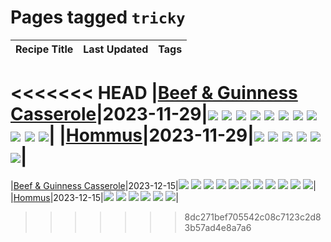 # Pages tagged `tricky`

|Recipe Title|Last Updated|Tags
|:---|:---|:---|
<<<<<<< HEAD
|[Beef & Guinness Casserole](../recipes/beefandguinnesscasserole.md)|2023-11-29|[![](https://img.shields.io/badge/tag-amazing-6d71)](../tags/amazing.md) [![](https://img.shields.io/badge/tag-baked-e5c1d4)](../tags/baked.md) [![](https://img.shields.io/badge/tag-beef-32613c)](../tags/beef.md) [![](https://img.shields.io/badge/tag-casserole-659a8f)](../tags/casserole.md) [![](https://img.shields.io/badge/tag-guinness-5d33f3)](../tags/guinness.md) [![](https://img.shields.io/badge/tag-irish-cb29b)](../tags/irish.md) [![](https://img.shields.io/badge/tag-large_quantity-8ce73b)](../tags/large_quantity.md) [![](https://img.shields.io/badge/tag-long_cook_time-8344b1)](../tags/long_cook_time.md) [![](https://img.shields.io/badge/tag-long_prep_time-3a4f8e)](../tags/long_prep_time.md) [![](https://img.shields.io/badge/tag-messy-91514)](../tags/messy.md) [![](https://img.shields.io/badge/tag-tricky-6984a1)](../tags/tricky.md)|
|[Hommus](../recipes/hommus.md)|2023-11-29|[![](https://img.shields.io/badge/tag-healthy-d5a11)](../tags/healthy.md) [![](https://img.shields.io/badge/tag-messy-91514)](../tags/messy.md) [![](https://img.shields.io/badge/tag-protein-1fc54)](../tags/protein.md) [![](https://img.shields.io/badge/tag-tricky-6984a1)](../tags/tricky.md) [![](https://img.shields.io/badge/tag-vegan-062ab)](../tags/vegan.md) [![](https://img.shields.io/badge/tag-vegetarian-517a72)](../tags/vegetarian.md)|
=======
|[Beef & Guinness Casserole](../recipes/beefandguinnesscasserole.md)|2023-12-15|[![](https://img.shields.io/badge/tag-amazing-b7439e)](../tags/amazing.md) [![](https://img.shields.io/badge/tag-baked-c6d429)](../tags/baked.md) [![](https://img.shields.io/badge/tag-beef-208450)](../tags/beef.md) [![](https://img.shields.io/badge/tag-casserole-9d5b24)](../tags/casserole.md) [![](https://img.shields.io/badge/tag-guinness-9acea8)](../tags/guinness.md) [![](https://img.shields.io/badge/tag-irish-99d437)](../tags/irish.md) [![](https://img.shields.io/badge/tag-large_quantity-32f6f2)](../tags/large_quantity.md) [![](https://img.shields.io/badge/tag-long_cook_time-acaf3f)](../tags/long_cook_time.md) [![](https://img.shields.io/badge/tag-long_prep_time-91514)](../tags/long_prep_time.md) [![](https://img.shields.io/badge/tag-messy-f53bfe)](../tags/messy.md) [![](https://img.shields.io/badge/tag-tricky-da139a)](../tags/tricky.md)|
|[Hommus](../recipes/hommus.md)|2023-12-15|[![](https://img.shields.io/badge/tag-healthy-e7673c)](../tags/healthy.md) [![](https://img.shields.io/badge/tag-messy-f53bfe)](../tags/messy.md) [![](https://img.shields.io/badge/tag-protein-fecb83)](../tags/protein.md) [![](https://img.shields.io/badge/tag-tricky-da139a)](../tags/tricky.md) [![](https://img.shields.io/badge/tag-vegan-8a534c)](../tags/vegan.md) [![](https://img.shields.io/badge/tag-vegetarian-6984a1)](../tags/vegetarian.md)|
>>>>>>> 8dc271bef705542c08c7123c2d83b57ad4e8a7a6
